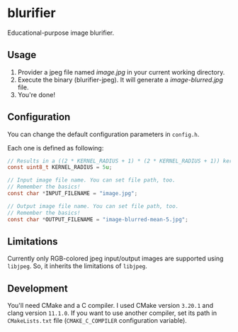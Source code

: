 # blurifier

Educational-purpose image blurifier.

## Usage

1. Provider a jpeg file named _image.jpg_ in your current working directory.
2. Execute the binary (blurifier-jpeg). It will generate a _image-blurred.jpg_ file.
3. You're done!

## Configuration

You can change the default configuration parameters in `config.h`.

Each one is defined as following:

```c
// Results in a ((2 * KERNEL_RADIUS + 1) * (2 * KERNEL_RADIUS + 1)) kernel window
const uint8_t KERNEL_RADIUS = 5u;

// Input image file name. You can set file path, too.
// Remember the basics!
const char *INPUT_FILENAME = "image.jpg";

// Output image file name. You can set file path, too.
// Remember the basics!
const char *OUTPUT_FILENAME = "image-blurred-mean-5.jpg";
```

## Limitations

Currently only RGB-colored jpeg input/output images are supported using `libjpeg`. So, it inherits the limitations of `libjpeg`.

## Development

You'll need CMake and a C compiler. I used CMake version `3.20.1` and clang version `11.1.0`. If you want to use another compiler, set its path in `CMakeLists.txt` file (`CMAKE_C_COMPILER` configuration variable).
